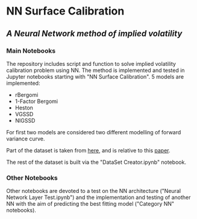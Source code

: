 # NN Surface Calibration
## _A Neural Network method of implied volatility_

### Main Notebooks
The repository includes script and function to solve implied volatility calibration problem using NN. The method is implemented and tested in Jupyter notebooks starting with "NN Surface Calibration". 5 models are implemented:
- rBergomi
- 1-Factor Bergomi
- Heston
- VGSSD
- NIGSSD

For first two models are considered two different modelling of forward variance curve.

Part of the dataset is taken from [here](https://github.com/amuguruza/NN-StochVol-Calibrations/tree/master/Data), and is relative to this [paper](https://papers.ssrn.com/sol3/papers.cfm?abstract_id=3322085).

The rest of the dataset is built via the "DataSet Creator.ipynb" notebook.

### Other Notebooks

Other notebooks are devoted to a test on the NN architecture ("Neural Network Layer Test.ipynb") and the implementation and testing of another NN with the aim of predicting the best fitting model ("Category NN" notebooks).
